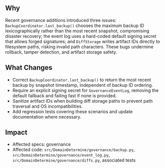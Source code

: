 ## Why
Recent governance additions introduced three issues: `BackupCoordinator.last_backup()` chooses the maximum backup ID lexicographically rather than the most recent snapshot, compromising disaster recovery; the event log uses a hard-coded default signing secret that allows forged signatures; and `DiffStorage` writes artifact IDs directly to filesystem paths, risking invalid path characters. These bugs undermine rollback, tamper detection, and artifact storage safety.

## What Changes
- Correct `BackupCoordinator.last_backup()` to return the most recent backup by snapshot timestamp, independent of backup ID ordering.
- Require an explicit signing secret for `GovernanceEventLog`, removing the default fallback and failing fast if none is provided.
- Sanitize artifact IDs when building diff storage paths to prevent path traversal and OS incompatibilities.
- Add regression tests covering these scenarios and update documentation where necessary.

## Impact
- Affected specs: governance
- Affected code: `src/DomainDetermine/governance/backup.py`, `src/DomainDetermine/governance/event_log.py`, `src/DomainDetermine/governance/diffs.py`, associated tests
